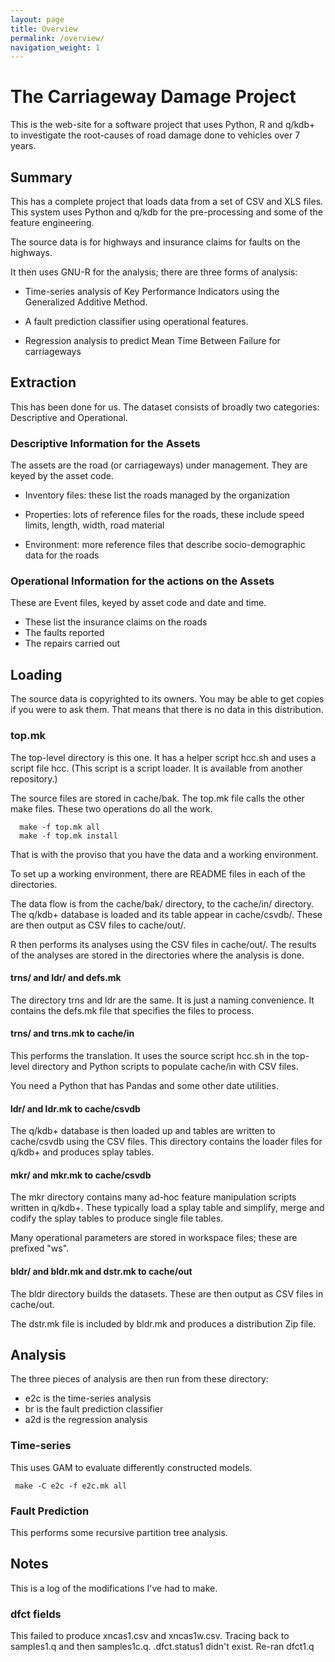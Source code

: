 ```yaml
---
layout: page
title: Overview
permalink: /overview/
navigation_weight: 1
---
```

# The Carriageway Damage Project

This is the web-site for a software project that uses Python, R and q/kdb+
to investigate the root-causes of road damage done to vehicles over 7 years.

## Summary

This has a complete project that loads data from a set of CSV and XLS
files. This system uses Python and q/kdb for the pre-processing and some of
the feature engineering.

The source data is for highways and insurance claims for faults on the highways.

It then uses GNU-R for the analysis; there are three forms of analysis:

 - Time-series analysis of Key Performance Indicators using the Generalized
   Additive Method.

 - A fault prediction classifier using operational features.

 - Regression analysis to predict Mean Time Between Failure for carriageways

## Extraction

This has been done for us. The dataset consists of broadly two categories:
Descriptive and Operational.

### Descriptive Information for the Assets

The assets are the road (or carriageways) under management. They are keyed
by the asset code.

 - Inventory files: these list the roads managed by the organization
 
 - Properties: lots of reference files for the roads, these include speed
   limits, length, width, road material
 
 - Environment: more reference files that describe socio-demographic data
   for the roads

### Operational Information for the actions on the Assets

These are Event files, keyed by asset code and date and time.

  - These list the insurance claims on the roads
  - The faults reported
  - The repairs carried out

## Loading

The source data is copyrighted to its owners. You may be able to get copies
if you were to ask them. That means that there is no data in this distribution.

### top.mk

The top-level directory is this one. It has a helper script hcc.sh and uses
a script file hcc. (This script is a script loader. It is available from
another repository.)

The source files are stored in cache/bak. The top.mk file calls the other
make files. These two operations do all the work.

```
  make -f top.mk all
  make -f top.mk install
```

That is with the proviso that you have the data and a working environment.

To set up a working environment, there are README files in each of the
directories.

The data flow is from the cache/bak/ directory, to the cache/in/ directory.
The q/kdb+ database is loaded and its table appear in cache/csvdb/. These
are then output as CSV files to cache/out/.

R then performs its analyses using the CSV files in cache/out/. The results
of the analyses are stored in the directories where the analysis is done.

#### trns/ and ldr/ and defs.mk

The directory trns and ldr are the same. It is just a naming convenience.
It contains the defs.mk file that specifies the files to process.

#### trns/ and trns.mk to cache/in

This performs the translation. It uses the source script hcc.sh in the
top-level directory and Python scripts to populate cache/in with CSV files.

You need a Python that has Pandas and some other date utilities.

#### ldr/ and ldr.mk to cache/csvdb

The q/kdb+ database is then loaded up and tables are written to cache/csvdb
using the CSV files. This directory contains the loader files for q/kdb+
and produces splay tables.

#### mkr/ and mkr.mk to cache/csvdb

The mkr directory contains many ad-hoc feature manipulation scripts written
in q/kdb+. These typically load a splay table and simplify, merge and
codify the splay tables to produce single file tables.

Many operational parameters are stored in workspace files; these are
prefixed "ws".

#### bldr/ and bldr.mk and dstr.mk to cache/out

The bldr directory builds the datasets. These are then output as CSV files
in cache/out.

The dstr.mk file is included by bldr.mk and produces a distribution Zip file.

## Analysis

The three pieces of analysis are then run from these directory:

 - e2c is the time-series analysis 
 - br is the fault prediction classifier
 - a2d is the regression analysis 

### Time-series

This uses GAM to evaluate differently constructed models.

```
 make -C e2c -f e2c.mk all
```

### Fault Prediction

This performs some recursive partition tree analysis.

## Notes

This is a log of the modifications I've had to make.

### dfct fields

This failed to produce xncas1.csv and xncas1w.csv. Tracing back to
samples1.q and then samples1c.q. .dfct.status1 didn't exist. Re-ran dfct1.q


